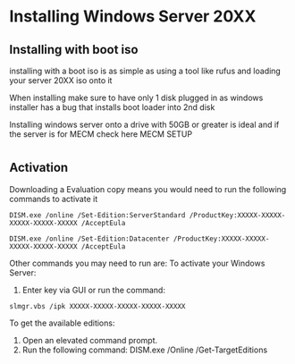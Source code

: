 # Installing Windows Server 20XX


## Installing with boot iso
installing with a boot iso is as simple as using a tool like rufus and loading your server 20XX iso onto it

When installing make sure to have only 1 disk plugged in as windows installer has a bug that installs boot loader into 2nd disk

Installing windows server onto a drive with 50GB or greater is ideal and if the server is for MECM check here MECM SETUP
#
## Activation

Downloading a Evaluation copy means you would need to run the following commands to activate it

```
DISM.exe /online /Set-Edition:ServerStandard /ProductKey:XXXXX-XXXXX-XXXXX-XXXXX-XXXXX /AcceptEula

DISM.exe /online /Set-Edition:Datacenter /ProductKey:XXXXX-XXXXX-XXXXX-XXXXX-XXXXX /AcceptEula
```
Other commands you may need to run are:
To activate your Windows Server:
1. Enter key via GUI or run the command: 
``` 
slmgr.vbs /ipk XXXXX-XXXXX-XXXXX-XXXXX-XXXXX
```
To get the available editions:
1. Open an elevated command prompt.
2. Run the following command: DISM.exe /Online /Get-TargetEditions

